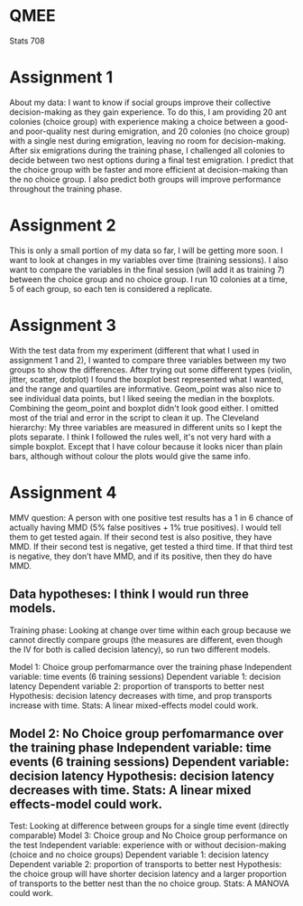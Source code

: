 # QMEE
Stats 708

# Assignment 1 #

About my data: I want to know if social groups improve their collective decision-making as they gain experience. To do this, I am providing 20 ant colonies (choice group) with experience making a choice between a good- and poor-quality nest during emigration, and 20 colonies (no choice group) with a single nest during emigration, leaving no room for decision-making. After six emigrations during the training phase, I challenged all colonies to decide between two nest options during a final test emigration. I predict that the choice group with be faster and more efficient at decision-making than the no choice group. I also predict both groups will improve performance throughout the training phase.

# Assignment 2 #

This is only a small portion of my data so far, I will be getting more soon. I want to look at changes in my variables over time (training sessions). I also want to compare the variables in the final session (will add it as training 7) between the choice group and no choice group. I run 10 colonies at a time, 5 of each group, so each ten is considered a replicate.

# Assignment 3 #

With the test data from my experiment (different that what I used in assignment 1 and 2), I wanted to compare three variables between my two groups to show the differences. 
After trying out some different types (violin, jitter, scatter, dotplot) I found the boxplot best represented what I wanted, and the range and quartiles are informative. Geom_point was also nice to see individual data points, but I liked seeing the median in the boxplots. Combining the geom_point and boxplot didn't look good either. I omitted most of the trial and error in the script to clean it up.
The Cleveland hierarchy: My three variables are measured in different units so I kept the plots separate. I think I followed the rules well, it's not very hard with a simple boxplot. Except that I have colour because it looks nicer than plain bars, although without colour the plots would give the same info.

# Assignment 4 #

MMV question:
A person with one positive test results has a 1 in 6 chance of actually having MMD (5% false positives + 1% true positives). I would tell them to get tested again. If their second test is also positive, they have MMD. If their second test is negative, get tested a third time. If that third test is negative, they don’t have MMD, and if its positive, then they do have MMD.

Data hypotheses: 
I think I would run three models.
---
Training phase: Looking at change over time within each group because we cannot directly compare groups (the measures are different, even though the IV for both is called decision latency), so run two different models.

Model 1: Choice group perfomarmance over the training phase
Independent variable: time events (6 training sessions)
Dependent variable 1: decision latency 
Dependent variable 2: proportion of transports to better nest 
Hypothesis: decision latency decreases with time, and prop transports increase with time.
Stats: A linear mixed-effects model could work.

Model 2: No Choice group perfomarmance over the training phase
Independent variable: time events (6 training sessions)
Dependent variable: decision latency 
Hypothesis: decision latency decreases with time.
Stats: A linear mixed effects-model could work.
---
Test: Looking at difference between groups for a single time event (directly comparable)
Model 3: Choice group and No Choice group performance on the test 
Independent variable: experience with or without decision-making (choice and no choice groups)
Dependent variable 1: decision latency 
Dependent variable 2: proportion of transports to better nest 
Hypothesis: the choice group will have shorter decision latency and a larger proportion of transports to the better nest than the no choice group.
Stats: A MANOVA could work.






